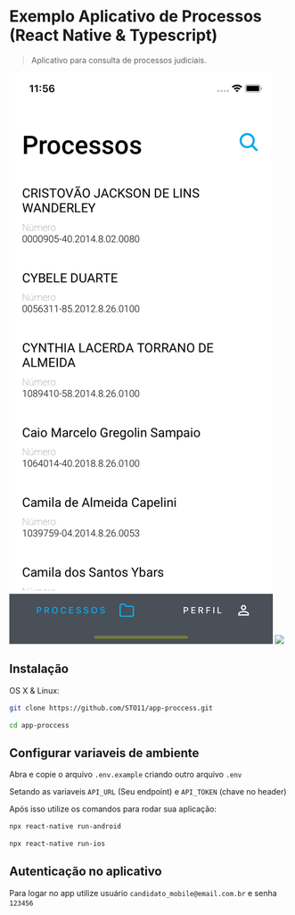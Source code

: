 # Exemplo Aplicativo de Processos (React Native & Typescript)
> Aplicativo para consulta de processos judiciais.


![](ios.png) ![](android.png)

## Instalação

OS X & Linux:

```sh
git clone https://github.com/STO11/app-proccess.git
```

```sh
cd app-proccess
```

## Configurar variaveis de ambiente

Abra e copie o arquivo `.env.example` criando outro arquivo `.env`

Setando as variaveis  `API_URL` (Seu endpoint) e `API_TOKEN` (chave no header)

Após isso utilize os comandos para rodar sua aplicação:

```sh
npx react-native run-android
```

```sh
npx react-native run-ios
```
## Autenticação no aplicativo

Para logar no app utilize usuário `candidato_mobile@email.com.br`  e senha `123456`
